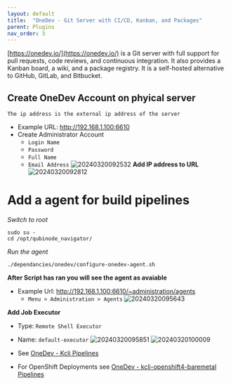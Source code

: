 ```yaml
---
layout: default
title:  "OneDev - Git Server with CI/CD, Kanban, and Packages"
parent: Plugins
nav_order: 3
---
```


[https://onedev.io/](https://onedev.io/) is a Git server with full support for pull requests, code reviews, and continuous integration. It also provides a Kanban board, a wiki, and a package registry. It is a self-hosted alternative to GitHub, GitLab, and Bitbucket.

## Create OneDev Account on phyical server
`The ip address is the external ip address of the server`
* Example URL: http://192.168.1.100:6610
* Create Administrator Account
  * `Login Name` 
  * `Password` 
  * `Full Name` 
  * `Email Address`
![20240320092532](https://i.imgur.com/AIZ1pG6.png)
**Add IP address to URL**
![20240320092812](https://i.imgur.com/zMKVwrq.png)

# Add a agent for build pipelines 
*Switch to root*
```
sudo su -
cd /opt/qubinode_navigator/
```
*Run the agent*
```
./dependancies/onedev/configure-onedev-agent.sh
```
**After Script has ran you will see the agent as avaiable**
* Example Url: http://192.168.1.100:6610/~administration/agents
  * `Menu > Administration > Agents` 
![20240320095643](https://i.imgur.com/kAG9jX4.png)

**Add Job Executor**
* Type: `Remote Shell Executor`
* Name: `default-executor`
![20240320095851](https://i.imgur.com/BCMbk87.png)
![20240320100009](https://i.imgur.com/CfcrhHh.png)

* See [OneDev - Kcli Pipelines](../plugins/onedev-kcli-pipelines.html)
* For OpenShift Deployments see [OneDev - kcli-openshift4-baremetal Pipelines](../plugins/onedev-kcli-openshift4-baremetal.html)